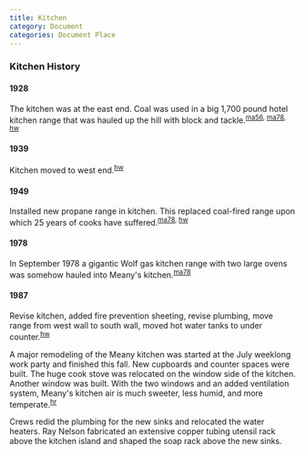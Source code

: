```yaml
---
title: Kitchen
category: Document
categories: Document Place
---
```


### Kitchen History

#### 1928

The kitchen was at the east end. Coal was used in a big 1,700 pound hotel kitchen range that was hauled up the hill with block and tackle.<sup>[ma56][], [ma78][], [hw][]</sup>

#### 1939

Kitchen moved to west end.<sup>[hw][]</sup>

#### 1949

Installed new propane range in kitchen. This replaced coal-fired range upon which 25 years of cooks have suffered.<sup>[ma78][], [hw][]</sup>

#### 1978

In September 1978 a gigantic Wolf gas kitchen range with two large ovens was somehow hauled into Meany's kitchen.<sup>[ma78][]</sup>

#### 1987

Revise kitchen, added fire prevention sheeting, revise plumbing, move range from west wall to south wall, moved hot water tanks to under counter.<sup>[hw][]</sup>

A major remodeling of the Meany kitchen was started at the July weeklong work party and finished this fall. New cupboards and counter spaces were built. The huge cook stove was relocated on the window side of the kitchen. Another window was built. With the two windows and an added ventilation system, Meany's kitchen air is much sweeter, less humid, and more temperate.<sup>[hr][]</sup>

Crews redid the plumbing for the new sinks and relocated the water heaters. Ray Nelson fabricated an extensive copper tubing utensil rack above the kitchen island and shaped the soap rack above the new sinks.


[ma56]: Mountaineer-Annual#1956
[ma78]: Mountaineer-Annual#1978
[hr]: History-Reports "Meany History Reports, by Idona Kellogg"
[hw]: History-Walt "Meany History, by Walt Little"
